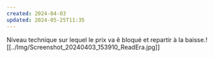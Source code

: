 ```yaml
---
created: 2024-04-03
updated: 2024-05-25T11:35
---
```

Niveau technique sur lequel le prix va ê bloqué et repartir à la baisse.![[../Img/Screenshot_20240403_153910_ReadEra.jpg]]